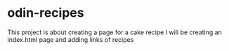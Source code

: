 # odin-recipes
This project is about creating a page for a cake recipe 
I will be creating an index.html page and adding links of recipes 